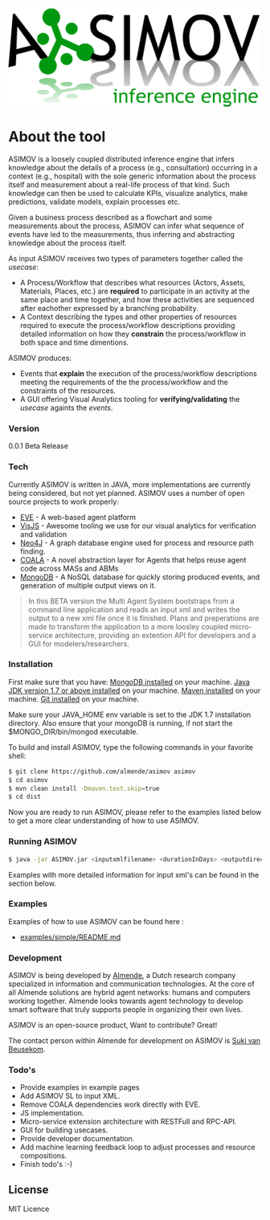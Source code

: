 ![ASIMOV](https://raw.githubusercontent.com/almende/asimov/master/src/test/resources/gui/html/images/asimov_logo_large.png)

# About the tool

ASIMOV is a loosely coupled distributed inference engine that infers knowledge about the details of a process (e.g., consultation) occurring in a context (e.g., hospital) with the sole generic information about the process itself and measurement about a real-life process of that kind. Such knowledge can then be used to calculate KPIs, visualize analytics, make predictions, validate models, explain processes etc.   

Given a business process described as a flowchart and some measurements about the process, ASIMOV can infer what sequence of events have led to the measurements, thus inferring and abstracting knowledge about the process itself. 

As input ASIMOV receives two types of parameters together called the *usecase*:
  - A Process/Workflow that describes what resources (Actors, Assets, Materials, Places, etc.) are **required** to participate in an activity at the same place and time together, and how these activities are sequenced after eachother expressed by a branching probability.
  - A Context describing the types and other properties of resources required to execute the process/workflow descriptions providing detailed information on how they **constrain** the process/workflow in both space and time dimentions.

ASIMOV produces:
  - Events that **explain** the execution of the process/workflow descriptions meeting the requirements of the the process/workflow and the constraints of the resources.
  - A GUI offering Visual Analytics tooling for **verifying/validating** the *usecase* againts the *events*.

### Version
0.0.1 Beta Release

### Tech

Currently ASIMOV is written in JAVA, more implementations are currently being considered, but not yet planned. ASIMOV uses a number of open source projects to work properly:

* [EVE] - A web-based agent platform
* [VisJS] - Awesome tooling we use for our visual analytics for verification and validation
* [Neo4J] - A graph database engine used for process and resource path finding.
* [COALA] - A novel abstraction layer for Agents that helps reuse agent code across MASs and ABMs
* [MongoDB] - A NoSQL database for quickly storing produced events, and generation of multiple output views on it.

> In this BETA version the Multi Agent System bootstraps from a command line application and
> reads an input xml and writes the output to a new xml file once it is finished.
> Plans and preperations are made to transform the application to a more loosley coupled 
> micro-service architecture, providing an extention API for developers and a GUI for 
> modelers/researchers.

### Installation

First make sure that you have:
[MongoDB installed] on your machine.
[Java JDK version 1.7 or above installed] on your machine.
[Maven installed] on your machine.
[Git installed] on your machine.

Make sure your JAVA_HOME env variable is set to the JDK 1.7 installation directory.
Also ensure that your mongoDB is running, if not start the $MONGO_DIR/bin/mongod executable.

To build and install ASIMOV, type the following commands in your favorite shell:
```sh
$ git clone https://github.com/almende/asimov asimov
$ cd asimov
$ mvn clean install -Dmaven.test.skip=true
$ cd dist
```

Now you are ready to run ASIMOV, please refer to the examples listed below to get a more clear understanding of how to use ASIMOV.

### Running ASIMOV

```sh
$ java -jar ASIMOV.jar <inputxmlfilename> <durationInDays> <outputdirectory>
```

Examples with more detailed information for input xml's can be found in the section below.

### Examples

Examples of how to use ASIMOV can be found here :

* [examples/simple/README.md](https://github.com/almende/asimov/tree/master/examples/simple/README.md)

### Development

ASIMOV is being developed by [Almende], a Dutch research company specialized in information and communication technologies. At the core of all Almende solutions are hybrid agent networks: humans and computers working together. Almende looks towards agent technology to develop smart software that truly supports people in organizing their own lives.

ASIMOV is an open-source product, Want to contribute? Great!

The contact person within Almende for development on ASIMOV is [Suki van Beusekom].

### Todo's

 - Provide examples in example pages
 - Add ASIMOV SL to input XML.
 - Remove COALA dependencies work directly with EVE.
 - JS implementation.
 - Micro-service extension architecture with RESTFull and RPC-API.
 - GUI for building usecases.
 - Provide developer documentation.
 - Add machine learning feedback loop to adjust processes and resource compositions.
 - Finish todo's :-)

License
----

MIT Licence

[EVE]:http://eve.almende.com
[VisJS]:http://visjs.org/
[Neo4j]:http://neo4j.com/
[COALA]:https://github.com/krevelen/coala
[MongoDB]:https://www.mongodb.org/
[MongoDB installed]:http://docs.mongodb.org/getting-started/shell/installation/
[Git installed]:http://git-scm.com/book/en/v2/Getting-Started-Installing-Git
[Maven installed]:https://maven.apache.org/download.cgi
[Java JDK version 1.7 or above installed]:http://www.oracle.com/technetwork/java/javase/downloads/jdk7-downloads-1880260.html
[Almende]:http://www.almende.com
[Suki van Beusekom]:https://github.com/sukivb
